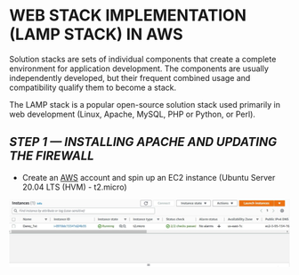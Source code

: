 # WEB STACK IMPLEMENTATION (LAMP STACK) IN AWS
Solution stacks are sets of individual components that create a complete environment for application development. The components are usually independently developed, but their frequent combined usage and compatibility qualify them to become a stack.

The LAMP stack is a popular open-source solution stack used primarily in web development (Linux, Apache, MySQL, PHP or Python, or Perl).
## _STEP 1 — INSTALLING APACHE AND UPDATING THE FIREWALL_
- Create an [AWS](aws.amazon.com) account and spin up an EC2 instance (Ubuntu Server 20.04 LTS (HVM) - t2.micro)

![LAMP EC2](https://github.com/abibolola/dareyio-Projects/blob/main/Screenshots/Project1/running%20ec2%20instance.JPG)


